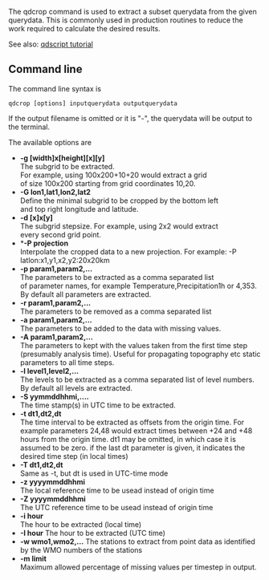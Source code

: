 The qdcrop command is used to extract a subset querydata from the given querydata. This is commonly used in production routines to reduce the work required to calculate the desired results.

See also: [qdscript tutorial](qdscript-tutorial.md)

## Command line

The command line syntax is

    qdcrop [options] inputquerydata outputquerydata

If the output filename is omitted or it is "-", the
querydata will be output to the terminal.

The available options are

* **-g [width]x[height][x][y]**  
The subgrid to be extracted.  
For example, using 100x200+10+20 would extract a grid  
of size 100x200 starting from grid coordinates 10,20.
* **-G lon1,lat1,lon2,lat2**  
Define the minimal subgrid to be cropped by the bottom left  
and top right longitude and latitude.
* **-d [x]x[y]**  
The subgrid stepsize. For example, using 2x2 would extract  
every second grid point.
* ***-P projection**  
Interpolate the cropped data to a new projection. For example: -P latlon:x1,y1,x2,y2:20x20km
* **-p param1,param2,...**  
The parameters to be extracted as a comma separated list  
of parameter names, for example Temperature,Precipitation1h or 4,353.  
By default all parameters are extracted.
* **-r param1,param2,...**  
The parameters to be removed as a comma separated list
* **-a param1,param2,...**  
The parameters to be added to the data with missing values.
* **-A param1,param2,...**  
The parameters to kept with the values taken from the first time step (presumably analysis time). Useful for propagating topography etc static parameters to all time steps.
* **-l level1,level2,...**  
The levels to be extracted as a comma separated list of
level numbers. By default all levels are extracted.
* **-S yymmddhhmi,....**  
The time stamp(s) in UTC time to be extracted.
* **-t dt1,dt2,dt**  
The time interval to be extracted as offsets from the origin
time. For example parameters 24,48 would extract times
between +24 and +48 hours from the origin time. dt1 may
be omitted, in which case it is assumed to be zero.
if the last dt parameter is given, it indicates the
desired time step (in local times)
* **-T dt1,dt2,dt**  
Same as -t, but dt is used in UTC-time mode
* **-z yyyymmddhhmi**  
The local reference time to be usead instead of origin time
* **-Z yyyymmddhhmi**  
The UTC reference time to be usead instead of origin time
* **-i hour**  
The hour to be extracted (local time)
* **-I hour**
The hour to be extracted (UTC time)
* **-w wmo1,wmo2,...**
The stations to extract from point data as identified by
the WMO numbers of the stations
* **-m limit**  
Maximum allowed percentage of missing values per timestep in output.

